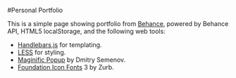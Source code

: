 #Personal Portfolio

This is a simple page showing portfolio from [Behance](http://www.behance.net/), powered by Behance API, HTML5 localStorage, and the following web tools:

* [Handlebars.js](http://handlebarsjs.com/) for templating.
* [LESS](http://lesscss.org/) for styling.
* [Maginific Popup](http://dimsemenov.com/plugins/magnific-popup/) by Dmitry Semenov.  
* [Foundation Icon Fonts](http://zurb.com/playground/foundation-icon-fonts-3) 3 by Zurb.
